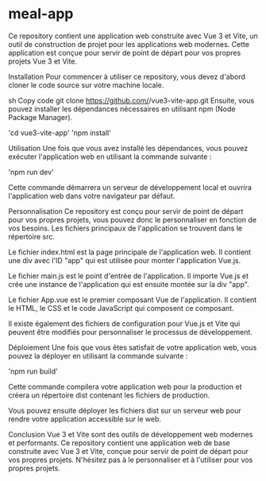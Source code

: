 # meal-app

Ce repository contient une application web construite avec Vue 3 et Vite, un outil de construction de projet pour les applications web modernes. Cette application est conçue pour servir de point de départ pour vos propres projets Vue 3 et Vite.

Installation
Pour commencer à utiliser ce repository, vous devez d'abord cloner le code source sur votre machine locale.

sh
Copy code
git clone https://github.com/<votre-nom-d-utilisateur>/vue3-vite-app.git
Ensuite, vous pouvez installer les dépendances nécessaires en utilisant npm (Node Package Manager).

'cd vue3-vite-app'
'npm install'

Utilisation
Une fois que vous avez installé les dépendances, vous pouvez exécuter l'application web en utilisant la commande suivante :

'npm run dev'

Cette commande démarrera un serveur de développement local et ouvrira l'application web dans votre navigateur par défaut.

Personnalisation
Ce repository est conçu pour servir de point de départ pour vos propres projets, vous pouvez donc le personnaliser en fonction de vos besoins. Les fichiers principaux de l'application se trouvent dans le répertoire src.

Le fichier index.html est la page principale de l'application web. Il contient une div avec l'ID "app" qui est utilisée pour monter l'application Vue.js.

Le fichier main.js est le point d'entrée de l'application. Il importe Vue.js et crée une instance de l'application qui est ensuite montée sur la div "app".

Le fichier App.vue est le premier composant Vue de l'application. Il contient le HTML, le CSS et le code JavaScript qui composent ce composant.

Il existe également des fichiers de configuration pour Vue.js et Vite qui peuvent être modifiés pour personnaliser le processus de développement.

Déploiement
Une fois que vous êtes satisfait de votre application web, vous pouvez la déployer en utilisant la commande suivante :

'npm run build'

Cette commande compilera votre application web pour la production et créera un répertoire dist contenant les fichiers de production.

Vous pouvez ensuite déployer les fichiers dist sur un serveur web pour rendre votre application accessible sur le web.

Conclusion
Vue 3 et Vite sont des outils de développement web modernes et performants. Ce repository contient une application web de base construite avec Vue 3 et Vite, conçue pour servir de point de départ pour vos propres projets. N'hésitez pas à le personnaliser et à l'utiliser pour vos propres projets.
